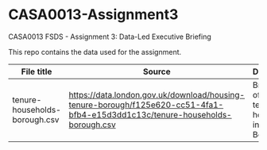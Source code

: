 # CASA0013-Assignment3
CASA0013 FSDS - Assignment 3: Data-Led Executive Briefing

This repo contains the data used for the assignment.

| File title     | Source         | Description     |
|----------------|----------------|-----------------|
| tenure-households-borough.csv| https://data.london.gov.uk/download/housing-tenure-borough/f125e620-cc51-4fa1-bfb4-e15d3dd1c13c/tenure-households-borough.csv | Breakdown of housing tenure of households in each Borough |
